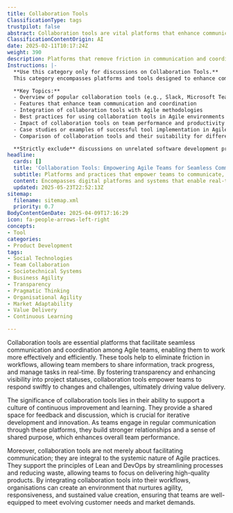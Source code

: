 ```yaml
---
title: Collaboration Tools
ClassificationType: tags
trustpilot: false
abstract: Collaboration tools are vital platforms that enhance communication and coordination among Agile teams, enabling improved effectiveness and efficiency in their workflows. Originating from the need to streamline processes in product development, these tools facilitate real-time information sharing, progress tracking, and task management, thereby reducing friction and fostering transparency. Their importance is underscored by their role in promoting a culture of continuous improvement and learning, as they provide a shared space for feedback and discussion essential for iterative development and innovation. Regular engagement through these tools strengthens team relationships and cultivates a sense of shared purpose, which in turn boosts overall performance. Furthermore, collaboration tools are integral to the systemic nature of Agile practices, aligning with Lean and DevOps principles by minimising waste and allowing teams to concentrate on delivering high-quality products. By embedding these tools into their workflows, organisations can foster an environment that supports agility and responsiveness, ensuring that teams are well-prepared to adapt to changing customer needs and market dynamics, ultimately driving sustained value creation.
ClassificationContentOrigin: AI
date: 2025-02-11T10:17:24Z
weight: 390
description: Platforms that remove friction in communication and coordination, supporting Agile teams.
Instructions: |-
  **Use this category only for discussions on Collaboration Tools.**  
  This category encompasses platforms and tools designed to enhance communication and coordination within Agile teams, thereby facilitating smoother workflows and collaboration. The focus is on tools that align with Agile principles and support team dynamics, ensuring that teams can effectively share information, manage tasks, and maintain transparency.

  **Key Topics:**
  - Overview of popular collaboration tools (e.g., Slack, Microsoft Teams, Trello, Jira)
  - Features that enhance team communication and coordination
  - Integration of collaboration tools with Agile methodologies
  - Best practices for using collaboration tools in Agile environments
  - Impact of collaboration tools on team performance and productivity
  - Case studies or examples of successful tool implementation in Agile teams
  - Comparison of collaboration tools and their suitability for different Agile frameworks (Scrum, Kanban, etc.)

  **Strictly exclude** discussions on unrelated software development practices, personal opinions on tools without evidence, or any content that does not directly relate to the enhancement of collaboration within Agile teams.
headline:
  cards: []
  title: 'Collaboration Tools: Empowering Agile Teams for Seamless Communication and Continuous Improvement'
  subtitle: Platforms and practices that empower teams to communicate, coordinate, and share knowledge seamlessly for transparent workflows, rapid feedback, and continuous improvement
  content: Encompasses digital platforms and systems that enable real-time communication, information sharing, task coordination, and feedback within teams. Covers tools supporting transparency, progress tracking, distributed work, iterative improvement, and collective decision-making, drawing on principles from product development, systems thinking, and empirical process control.
  updated: 2025-05-23T22:52:13Z
sitemap:
  filename: sitemap.xml
  priority: 0.7
BodyContentGenDate: 2025-04-09T17:16:29
icon: fa-people-arrows-left-right
concepts:
- Tool
categories:
- Product Development
tags:
- Social Technologies
- Team Collaboration
- Sociotechnical Systems
- Business Agility
- Transparency
- Pragmatic Thinking
- Organisational Agility
- Market Adaptability
- Value Delivery
- Continuous Learning

---
```

Collaboration tools are essential platforms that facilitate seamless communication and coordination among Agile teams, enabling them to work more effectively and efficiently. These tools help to eliminate friction in workflows, allowing team members to share information, track progress, and manage tasks in real-time. By fostering transparency and enhancing visibility into project statuses, collaboration tools empower teams to respond swiftly to changes and challenges, ultimately driving value delivery.

The significance of collaboration tools lies in their ability to support a culture of continuous improvement and learning. They provide a shared space for feedback and discussion, which is crucial for iterative development and innovation. As teams engage in regular communication through these platforms, they build stronger relationships and a sense of shared purpose, which enhances overall team performance.

Moreover, collaboration tools are not merely about facilitating communication; they are integral to the systemic nature of Agile practices. They support the principles of Lean and DevOps by streamlining processes and reducing waste, allowing teams to focus on delivering high-quality products. By integrating collaboration tools into their workflows, organisations can create an environment that nurtures agility, responsiveness, and sustained value creation, ensuring that teams are well-equipped to meet evolving customer needs and market demands.
